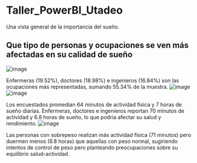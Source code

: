 # Taller_PowerBI_Utadeo
Una vista general de la importancia del sueño.
## Que tipo de personas y ocupaciones se ven más afectadas en su calidad de sueño
![image](https://github.com/user-attachments/assets/c0f11375-30a7-414d-87c9-9adc98637e5d) 

Enfermeras (19.52%), doctores (18.98%) e ingenieros (16.84%) son las ocupaciones más representadas, sumando 55.34% de la muestra.
![image](https://github.com/user-attachments/assets/002fde25-985a-4d2d-a9b9-255b521ecd50) 
![image](https://github.com/user-attachments/assets/e21ce28b-53e2-4d1a-bfa6-104449888998) 

Los encuestados promedian 64 minutos de actividad física y 7 horas de sueño diarias. Enfermeras, doctores e ingenieros reportan 70 minutos de actividad y 6.8 horas de sueño, lo que podría afectar su salud y rendimiento.
![image](https://github.com/user-attachments/assets/f397fd0e-7cc0-4896-9337-881526d77f26) 

Las personas con sobrepeso realizan más actividad física (71 minutos) pero duermen menos (6.8 horas) que aquellas con peso normal, sugiriendo intentos de control de peso pero planteando preocupaciones sobre su equilibrio salud-actividad.
